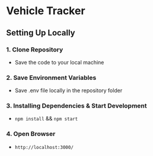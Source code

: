 # Vehicle Tracker

## Setting Up Locally

### 1. Clone Repository
- Save the code to your local machine

### 2. Save Environment Variables 
- Save .env file locally in the repository folder 

### 3. Installing Dependencies & Start Development 
- `npm install` && `npm start`

### 4. Open Browser
- `http://localhost:3000/`
